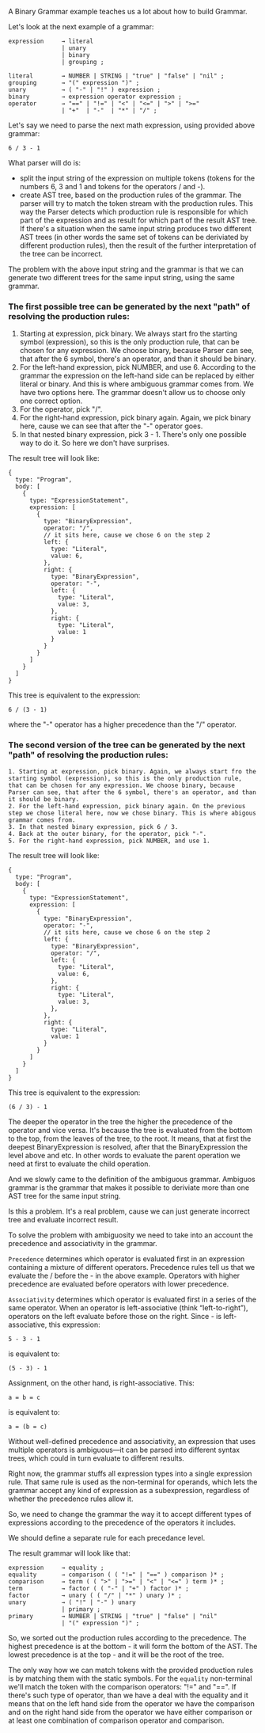 A Binary Grammar example teaches us a lot about how to build Grammar.

Let's look at the next example of a grammar:

```
expression     → literal
               | unary
               | binary
               | grouping ;

literal        → NUMBER | STRING | "true" | "false" | "nil" ;
grouping       → "(" expression ")" ;
unary          → ( "-" | "!" ) expression ;
binary         → expression operator expression ;
operator       → "==" | "!=" | "<" | "<=" | ">" | ">="
               | "+"  | "-"  | "*" | "/" ;
```

Let's say we need to parse the next math expression, using provided above grammar:

```
6 / 3 - 1
```

What parser will do is:

- split the input string of the expression on multiple tokens (tokens for the numbers 6, 3 and 1 and tokens for the operators / and -).
- create AST tree, based on the production rules of the grammar. The parser will try to match the token stream with the production rules. This way the Parser detects which production rule is responsible for which part of the expression and as result for which part of the result AST tree. If there's a situation when the same input string produces two different AST trees (in other words the same set of tokens can be deriviated by different production rules), then the result of the further interpretation of the tree can be incorrect.

The problem with the above input string and the grammar is that we can generate two different trees for the same input string, using the same grammar.

### The first possible tree can be generated by the next "path" of resolving the production rules:

1. Starting at expression, pick binary. We always start fro the starting symbol (expression), so this is the only production rule, that can be chosen for any expression. We choose binary, because Parser can see, that after the 6 symbol, there's an operator, and than it should be binary.
2. For the left-hand expression, pick NUMBER, and use 6. According to the grammar the expression on the left-hand side can be replaced by either literal or binary. And this is where ambiguous grammar comes from. We have two options here. The grammar doesn't allow us to choose only one correct option.
3. For the operator, pick "/".
4. For the right-hand expression, pick binary again. Again, we pick binary here, cause we can see that after the "-" operator goes.
5. In that nested binary expression, pick 3 - 1. There's only one possible way to do it. So here we don't have surprises.

The result tree will look like:

```
{
  type: "Program",
  body: [
    {
      type: "ExpressionStatement",
      expression: [
        {
          type: "BinaryExpression",
          operator: "/",
          // it sits here, cause we chose 6 on the step 2
          left: {
            type: "Literal",
            value: 6,
          },
          right: {
            type: "BinaryExpression",
            operator: "-",
            left: {
              type: "Literal",
              value: 3,
            },
            right: {
              type: "Literal",
              value: 1
            }
          }
        }
      ]
    }
  ]
}
```

This tree is equivalent to the expression:

```
6 / (3 - 1)
```

where the "-" operator has a higher precedence than the "/" operator.

### The second version of the tree can be generated by the next "path" of resolving the production rules:

```
1. Starting at expression, pick binary. Again, we always start fro the starting symbol (expression), so this is the only production rule, that can be chosen for any expression. We choose binary, because Parser can see, that after the 6 symbol, there's an operator, and than it should be binary.
2. For the left-hand expression, pick binary again. On the previous step we chose literal here, now we chose binary. This is where abigous grammar comes from.
3. In that nested binary expression, pick 6 / 3.
4. Back at the outer binary, for the operator, pick "-".
5. For the right-hand expression, pick NUMBER, and use 1.
```

The result tree will look like:

```
{
  type: "Program",
  body: [
    {
      type: "ExpressionStatement",
      expression: [
        {
          type: "BinaryExpression",
          operator: "-",
          // it sits here, cause we chose 6 on the step 2
          left: {
            type: "BinaryExpression",
            operator: "/",
            left: {
              type: "Literal",
              value: 6,
            },
            right: {
              type: "Literal",
              value: 3,
            },
          },
          right: {
            type: "Literal",
            value: 1
          }
        }
      ]
    }
  ]
}
```

This tree is equivalent to the expression:

```
(6 / 3) - 1
```

The deeper the operator in the tree the higher the precedence of the operator and vice versa. It's because the tree is evaluated from the bottom to the top, from the leaves of the tree, to the root. It means, that at first the deepest BinaryExpression is resolved, after that the BinaryExpression the level above and etc. In other words to evaluate the parent operation we need at first to evaluate the child operation.

And we slowly came to the definition of the ambiguous grammar. Ambiguos grammar is the grammar that makes it possible to deriviate more than one AST tree for the same input string.

Is this a problem. It's a real problem, cause we can just generate incorrect tree and evaluate incorrect result.

To solve the problem with ambiguosity we need to take into an account the precedence and associativity in the grammar.

`Precedence` determines which operator is evaluated first in an expression containing a mixture of different operators. Precedence rules tell us that we evaluate the / before the - in the above example. Operators with higher precedence are evaluated before operators with lower precedence.

`Associativity` determines which operator is evaluated first in a series of the same operator. When an operator is left-associative (think “left-to-right”), operators on the left evaluate before those on the right. Since - is left-associative, this expression:

```
5 - 3 - 1
```
is equivalent to:
```
(5 - 3) - 1
```

Assignment, on the other hand, is right-associative. This:

```
a = b = c
```
is equivalent to:
```
a = (b = c)
```

Without well-defined precedence and associativity, an expression that uses multiple operators is ambiguous—it can be parsed into different syntax trees, which could in turn evaluate to different results.

Right now, the grammar stuffs all expression types into a single expression rule. That same rule is used as the non-terminal for operands, which lets the grammar accept any kind of expression as a subexpression, regardless of whether the precedence rules allow it.

So, we need to change the grammar the way it to accept different types of expressions according to the precedence of the operators it includes.

We should define a separate rule for each precedance level.

The result grammar will look like that:

```
expression     → equality ;
equality       → comparison ( ( "!=" | "==" ) comparison )* ;
comparison     → term ( ( ">" | ">=" | "<" | "<=" ) term )* ;
term           → factor ( ( "-" | "+" ) factor )* ;
factor         → unary ( ( "/" | "*" ) unary )* ;
unary          → ( "!" | "-" ) unary
               | primary ;
primary        → NUMBER | STRING | "true" | "false" | "nil"
               | "(" expression ")" ;
```

So, we sorted out the production rules according to the precedence. The highest precedence is at the bottom - it will form the bottom of the AST. The lowest precedence is at the top - and it will be the root of the tree.

The only way how we can match tokens with the provided production rules is by matching them with the static symbols. For the `equality` non-terminal we'll match the token with the comparison operators: "!=" and "==". If there's such type of operator, than we have a deal with the equality and it means that on the left hand side from the operator we have the comparison and on the right hand side from the operator we have either comparison or at least one combination of comparison operator and comparison.
